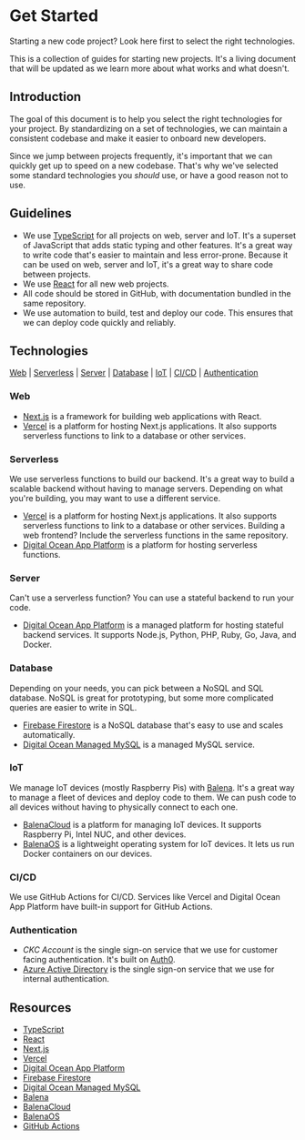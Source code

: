 # Get Started
Starting a new code project? Look here first to select the right technologies.

This is a collection of guides for starting new projects. It's a living document that will be updated as we learn more about what works and what doesn't.

## Introduction
The goal of this document is to help you select the right technologies for your project. By standardizing on a set of technologies, we can maintain a consistent codebase and make it easier to onboard new developers.

Since we jump between projects frequently, it's important that we can quickly get up to speed on a new codebase. That's why we've selected some standard technologies you *should* use, or have a good reason not to use.

## Guidelines
- We use [TypeScript](https://www.typescriptlang.org/) for all projects on web, server and IoT. It's a superset of JavaScript that adds static typing and other features. It's a great way to write code that's easier to maintain and less error-prone. Because it can be used on web, server and IoT, it's a great way to share code between projects.
- We use [React](https://reactjs.org/) for all new web projects.
- All code should be stored in GitHub, with documentation bundled in the same repository.
- We use automation to build, test and deploy our code. This ensures that we can deploy code quickly and reliably.

## Technologies
[Web](#web) | [Serverless](#serverless) | [Server](#server) | [Database](#database) | [IoT](#iot) | [CI/CD](#cicd) | [Authentication](#authentication)

### Web
- [Next.js](https://nextjs.org/) is a framework for building web applications with React.
- [Vercel](https://vercel.com/) is a platform for hosting Next.js applications. It also supports serverless functions to link to a database or other services.

### Serverless
We use serverless functions to build our backend. It's a great way to build a scalable backend without having to manage servers. Depending on what you're building, you may want to use a different service.

- [Vercel](https://vercel.com/) is a platform for hosting Next.js applications. It also supports serverless functions to link to a database or other services. Building a web frontend? Include the serverless functions in the same repository.
- [Digital Ocean App Platform](https://www.digitalocean.com/products/app-platform/) is a platform for hosting serverless functions.

### Server
Can't use a serverless function? You can use a stateful backend to run your code.

- [Digital Ocean App Platform](https://www.digitalocean.com/products/app-platform/) is a managed platform for hosting stateful backend services. It supports Node.js, Python, PHP, Ruby, Go, Java, and Docker.

### Database
Depending on your needs, you can pick between a NoSQL and SQL database. NoSQL is great for prototyping, but some more complicated queries are easier to write in SQL.

- [Firebase Firestore](https://firebase.google.com/docs/firestore) is a NoSQL database that's easy to use and scales automatically.
- [Digital Ocean Managed MySQL](https://www.digitalocean.com/products/managed-databases/) is a managed MySQL service.

### IoT
We manage IoT devices (mostly Raspberry Pis) with [Balena](https://www.balena.io/). It's a great way to manage a fleet of devices and deploy code to them. We can push code to all devices without having to physically connect to each one.

- [BalenaCloud](https://www.balena.io/cloud/) is a platform for managing IoT devices. It supports Raspberry Pi, Intel NUC, and other devices.
- [BalenaOS](https://www.balena.io/os/) is a lightweight operating system for IoT devices. It lets us run Docker containers on our devices.

### CI/CD
We use GitHub Actions for CI/CD. Services like Vercel and Digital Ocean App Platform have built-in support for GitHub Actions.

### Authentication
- *CKC Account* is the single sign-on service that we use for customer facing authentication. It's built on [Auth0](https://auth0.com/).
- [Azure Active Directory](https://azure.microsoft.com/en-us/services/active-directory/) is the single sign-on service that we use for internal authentication.

## Resources
- [TypeScript](https://www.typescriptlang.org/)
- [React](https://reactjs.org/)
- [Next.js](https://nextjs.org/)
- [Vercel](https://vercel.com/)
- [Digital Ocean App Platform](https://www.digitalocean.com/products/app-platform/)
- [Firebase Firestore](https://firebase.google.com/docs/firestore)
- [Digital Ocean Managed MySQL](https://www.digitalocean.com/products/managed-databases/)
- [Balena](https://www.balena.io/)
- [BalenaCloud](https://www.balena.io/cloud/)
- [BalenaOS](https://www.balena.io/os/)
- [GitHub Actions](https://docs.github.com/en/actions)
